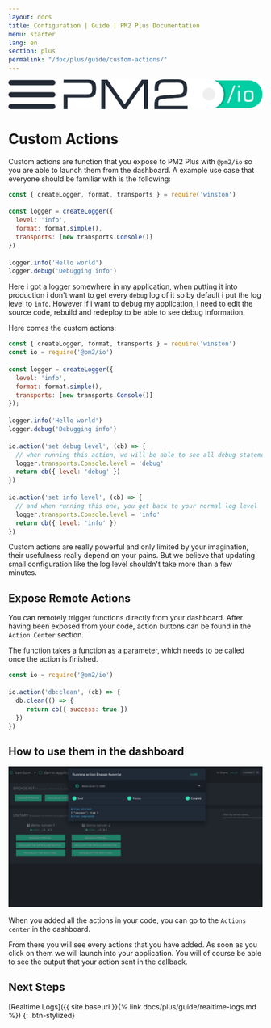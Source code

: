 ```yaml
---
layout: docs
title: Configuration | Guide | PM2 Plus Documentation
menu: starter
lang: en
section: plus
permalink: "/doc/plus/guide/custom-actions/"
---
```


![pm2io](https://raw.githubusercontent.com/keymetrics/branding/master/logos/pm2ioAPM/io-white.png)

# Custom Actions

Custom actions are function that you expose to PM2 Plus with `@pm2/io` so you are able to launch them from the dashboard.
A example use case that everyone should be familiar with is the following:

```javascript
const { createLogger, format, transports } = require('winston')

const logger = createLogger({
  level: 'info',
  format: format.simple(),
  transports: [new transports.Console()]
})

logger.info('Hello world')
logger.debug('Debugging info')
```

Here i got a logger somewhere in my application, when putting it into production i don't want to get every `debug` log of it so by default i put the log level to `info`.
However if i want to debug my application, i need to edit the source code, rebuild and redeploy to be able to see debug information.

Here comes the custom actions:

```javascript
const { createLogger, format, transports } = require('winston')
const io = require('@pm2/io')

const logger = createLogger({
  level: 'info',
  format: format.simple(),
  transports: [new transports.Console()]
});

logger.info('Hello world')
logger.debug('Debugging info')

io.action('set debug level', (cb) => {
  // when running this action, we will be able to see all debug statement
  logger.transports.Console.level = 'debug'
  return cb({ level: 'debug' })
})

io.action('set info level', (cb) => {
  // and when running this one, you get back to your normal log level
  logger.transports.Console.level = 'info'
  return cb({ level: 'info' })
})
```

Custom actions are really powerful and only limited by your imagination, their usefulness really depend on your pains.
But we believe that updating small configuration like the log level shouldn't take more than a few minutes.

## Expose Remote Actions

You can remotely trigger functions directly from your dashboard. After having been exposed from your code, action buttons can be found in the `Action Center` section.

The function takes a function as a parameter, which needs to be called once the action is finished.

```javascript
const io = require('@pm2/io')

io.action('db:clean', (cb) => {
  db.clean(() => {
     return cb({ success: true })
  })
})
```

## How to use them in the dashboard

![remote action](https://raw.githubusercontent.com/keymetrics/branding/master/screenshots/plus/actionCenter/actionCenter.png)

When you added all the actions in your code, you can go to the `Actions center` in the dashboard.

From there you will see every actions that you have added. As soon as you click on them we will launch into your application.
You will of course be able to see the output that your action sent in the callback.

## Next Steps

[Realtime Logs]({{ site.baseurl }}{% link docs/plus/guide/realtime-logs.md %})
{: .btn-stylized}
